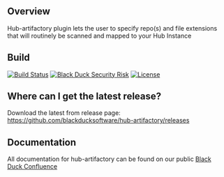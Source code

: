 ## Overview ##
Hub-artifactory plugin lets the user to specify repo(s) and file extensions that will routinely be scanned and mapped to your Hub Instance

## Build ##
[![Build Status](https://travis-ci.org/blackducksoftware/hub-artifactory.svg?branch=master)](https://travis-ci.org/blackducksoftware/hub-artifactory)
[![Black Duck Security Risk](https://copilot.blackducksoftware.com/github/groups/blackducksoftware/locations/hub-artifactory/public/results/branches/master/badge-risk.svg)](https://copilot.blackducksoftware.com/github/groups/blackducksoftware/locations/hub-artifactory/public/results/branches/master)
[![License](https://img.shields.io/badge/License-Apache%202.0-blue.svg)](https://opensource.org/licenses/Apache-2.0)

## Where can I get the latest release? ##
Download the latest from release page: https://github.com/blackducksoftware/hub-artifactory/releases

## Documentation ##
All documentation for hub-artifactory can be found on our public [Black Duck Confluence](https://blackducksoftware.atlassian.net/wiki/display/INTDOCS/)
